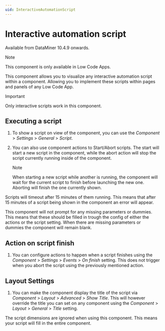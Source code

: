 ```yaml
---
uid: InteractiveAutomationScript
---
```


# Interactive automation script

Available from DataMiner 10.4.9 onwards.
> [!NOTE]
> This component is only available in Low Code Apps.

This component allows you to visualize any interactive automation script within a component. Allowing you to implement these scripts within pages and panels of any Low Code App.

> [!IMPORTANT]
> Only interactive scripts work in this component.

## Executing a script

1. To show a script on view of the component, you can use the *Component* > *Settings* > *General* > *Script*.

1. You can also use component actions to Start/Abort scripts. The start will start a new script in the component, while the abort action will stop the script currently running inside of the component.

    > [!NOTE]
    > When starting a new script while another is running, the component will wait for the current script to finish before launching the new one. Aborting will finish the one currently shown.

Scripts will timeout after 15 minutes of them running. This means that after 15 minutes of a script being shown in the component an error will appear.

This component will not prompt for any missing parameters or dummies. This means that these should be filled in trough the config of either the actions or the script setting. When there are missing parameters or dummies the component will remain blank.

## Action on script finish

1. You can configure actions to happen when a script finishes using the *Component* > *Settings* > *Events* > *On finish* setting. This does not trigger when you abort the script using the previously mentioned action.

## Layout Settings

1. You can make the component display the title of the script via *Component* > *Layout* > *Advanced* > *Show Title*. This will however override the title you can set on any component using the *Component* > *Layout* > *General* > *Title* setting.

The script dimensions are ignored when using this component. This means your script will fill in the entire component.
